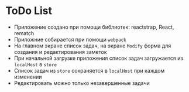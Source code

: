 # ToDo List

* Приложение создано при помощи библиотек: reactstrap, React, rematch 
* Приложние собирается при помощи ```webpack```
* На главном экране список задач, на экране ```Modify``` форма для создания и редактирования заметок
* При начальной загрузке приложения список задач загружается из ```localHost``` в ```store``` 
* Список задач из ```store``` сохраняется в ```localHost``` при каждом изменении
* Редактировать можно только незавершенные задачи

